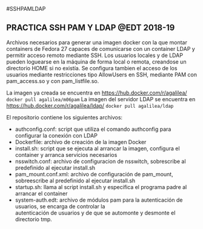#SSHPAMLDAP 
## PRACTICA SSH PAM Y LDAP @EDT 2018-19
Archivos necesarios para generar una imagen docker con la que montar containers de 
Fedora 27 capaces de comunicarse con un container LDAP y permitir acceso remoto mediante SSH. Los usuarios locales y de LDAP
pueden loguearse en la máquina de forma local o remota, creandose un directorio HOME si no existía.
   Se configura tambien el acceso de los usuarios mediante restricciones tipo AllowUsers en SSH, mediante PAM con pam_access.so y con pam_listfile.so.

La imagen ya creada se encuentra en https://hub.docker.com/r/agalilea/
```docker pull agalilea/m06pam```
La imagen del servidor LDAP se encuentra en https://hub.docker.com/r/agalilea/ldap/
```docker pull agalilea/ldap```

El repositorio contiene los siguientes archivos:
  * authconfig.conf: script que utiliza el comando authconfig para configurar la conexión con LDAP  
  * Dockerfile: archivo de creación de la imagen Docker  
  * install.sh: script que se ejecuta al arrancar la imagen, configura el container y arranca servicios necesarios  
  * nsswitch.conf: archivo de configuracion de nsswitch, sobrescribe al predefinido al ejecutar install.sh  
  * pam_mount.conf.xml: archivo de configuración de pam_mount, sobreescribe al predefinido al ejecutar install.sh  
  * startup.sh: llama al script install.sh y especifica el programa padre al arrancar el container  
  * system-auth.edt: archivo de módulos pam para la autenticación de usuarios, se encarga de controlar la   
autenticación de usuarios y de que se automonte y desmonte el directorio tmp.
